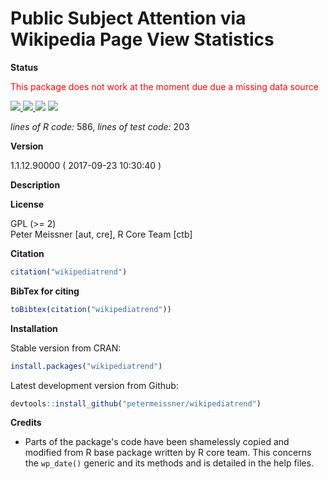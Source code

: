 
Public Subject Attention via Wikipedia Page View Statistics
===========================================================

**Status**

<span style="color:red;">This package does not work at the moment due due a missing data source</span>

<a href="https://travis-ci.org/petermeissner/wikipediatrend"> <img src="https://api.travis-ci.org/petermeissner/wikipediatrend.svg?branch=master"> <a/> <a href="https://cran.r-project.org/package=wikipediatrend"> <img src="http://www.r-pkg.org/badges/version/wikipediatrend"> </a> <img src="http://cranlogs.r-pkg.org/badges/grand-total/wikipediatrend"> <img src="http://cranlogs.r-pkg.org/badges/wikipediatrend">

*lines of R code:* 586, *lines of test code:* 203

**Version**

1.1.12.90000 ( 2017-09-23 10:30:40 )

**Description**

**License**

GPL (&gt;= 2) <br>Peter Meissner \[aut, cre\], R Core Team \[ctb\]

**Citation**

``` r
citation("wikipediatrend")
```

**BibTex for citing**

``` r
toBibtex(citation("wikipediatrend"))
```

**Installation**

Stable version from CRAN:

``` r
install.packages("wikipediatrend")
```

Latest development version from Github:

``` r
devtools::install_github("petermeissner/wikipediatrend")
```

**Credits**

-   Parts of the package's code have been shamelessly copied and modified from R base package written by R core team. This concerns the `wp_date()` generic and its methods and is detailed in the help files.
